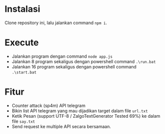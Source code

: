 # Instalasi

Clone repository ini, lalu jalankan command `npm i`.

# Execute

- Jalankan program dengan command `node app.js`
- Jalankan 8 program sekaligus dengan powershell command `.\run.bat`
- Jalankan 16 program sekaligus dengan powershell command `.\start.bat`


# Fitur

- Counter attack (sp4m) API telegram
- Bikin list API telegram yang mau dijadikan target dalam file `url.txt`
- Ketik Pesan (support UTF-8 / ZalgoTextGenerator Tested 69%) ke dalam file `say.txt`
- Send request ke multiple API secara bersamaan.
